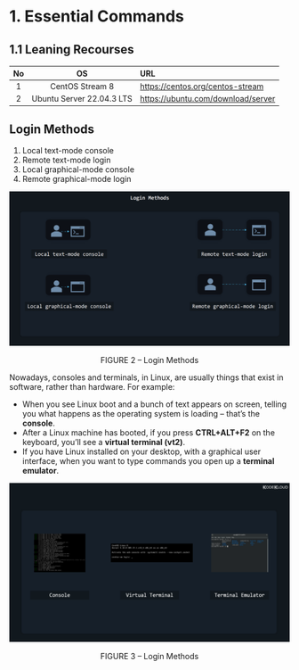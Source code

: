# 1. Essential Commands
## 1.1 Leaning Recourses
|No|OS|URL|
| :-: | :-: | :- |
|1|CentOS Stream 8|https://centos.org/centos-stream|
|2|Ubuntu Server 22.04.3 LTS|https://ubuntu.com/download/server|

<!--This is will show off relate to the Linux login methods-->
## Login Methods
1. Local text-mode console
2. Remote text-mode login
3. Local graphical-mode console
4. Remote graphical-mode login

![FIGURE 2 – Login Methods](../Media/FIGURE-2.png)
<p align="center"> FIGURE 2 – Login Methods </p>

Nowadays, consoles and terminals, in Linux, are usually things that exist in software, rather than hardware. For example:
- When you see Linux boot and a bunch of text appears on screen, telling you what happens as the operating system is loading – that’s the <b>console</b>.
- After a Linux machine has booted, if you press <b>CTRL+ALT+F2</b> on the keyboard, you’ll see a <b>virtual terminal (vt2)</b>.
- If you have Linux installed on your desktop, with a graphical user interface, when you want to type commands you open up a <b>terminal emulator</b>.

![FIGURE 3 - Login Methods](../Media/FIGURE-3.png)
<p align="center"> FIGURE 3 – Login Methods </p>
